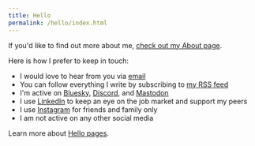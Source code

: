 ```yaml
---
title: Hello
permalink: /hello/index.html
---
```


If you'd like to find out more about me, [check out my About page](/about/).

Here is how I prefer to keep in touch:

- I would love to hear from you via [email](mailto:niclake13@gmail.com)
- You can follow everything I write by subscribing to [my RSS feed](/feed.xml)
- I'm active on [Bluesky](https://bsky.app/profile/niclake.me), [Discord](http://discordapp.com/users/147383526323388416), and [Mastodon](https://mastodon.social/@niclake)
- I use [LinkedIn](https://www.linkedin.com/in/niclake/) to keep an eye on the job market and support my peers
- I use [Instagram](http://instagram.com/niclake) for friends and family only
- I am not active on any other social media

Learn more about [Hello pages](https://alastairjohnston.com/introducing-hello-pages/).
